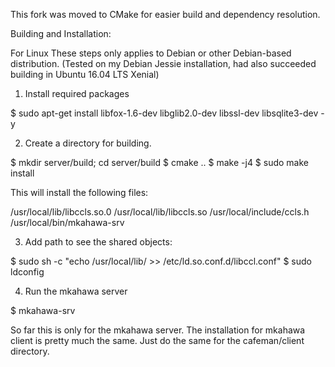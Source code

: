 This fork was moved to CMake for easier build and dependency resolution.


Building and Installation:

For Linux
These steps only applies to Debian or other Debian-based distribution.
(Tested on my Debian Jessie installation, had also succeeded building in Ubuntu 16.04 LTS Xenial) 


1. Install required packages

$ sudo apt-get install libfox-1.6-dev libglib2.0-dev libssl-dev libsqlite3-dev -y

2. Create a directory for building.

$ mkdir server/build; cd server/build
$ cmake ..
$ make -j4
$ sudo make install

This will install the following files:

/usr/local/lib/libccls.so.0
/usr/local/lib/libccls.so
/usr/local/include/ccls.h
/usr/local/bin/mkahawa-srv

3. Add path to see the shared objects:

$ sudo sh -c "echo /usr/local/lib/ >> /etc/ld.so.conf.d/libccl.conf"
$ sudo ldconfig

4. Run the mkahawa server

$ mkahawa-srv

So far this is only for the mkahawa server.
The installation for mkahawa client is pretty much the same.
Just do the same for the cafeman/client directory.
